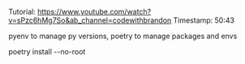Tutorial: https://www.youtube.com/watch?v=sPzc6hMg7So&ab_channel=codewithbrandon
Timestamp: 50:43

pyenv to manage py versions, poetry to manage packages and envs

poetry install --no-root